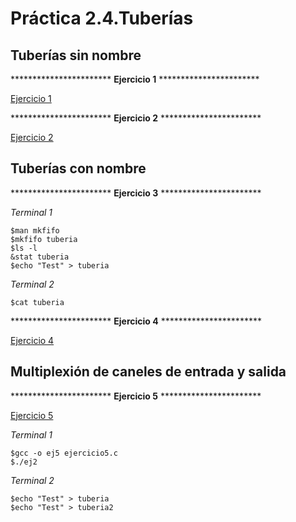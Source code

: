 # Práctica 2.4.Tuberías

## Tuberías sin nombre

*********************** **Ejercicio 1** ***********************

[Ejercicio 1](https://github.com/Sebastianrza/ASOR/tree/main/Practica2.4/Tuberias_Sin_Nombre/ejercicio1.c)

*********************** **Ejercicio 2** ***********************

[Ejercicio 2](https://github.com/Sebastianrza/ASOR/tree/main/Practica2.4/Tuberias_Sin_Nombre/ejercicio2.c)

## Tuberías con nombre

*********************** **Ejercicio 3** ***********************

*Terminal 1*
<pre>
<code>$man mkfifo
$mkfifo tuberia
$ls -l
&stat tuberia
$echo "Test" > tuberia
</code></pre>

*Terminal 2*
<pre>
<code>$cat tuberia
</code></pre>

*********************** **Ejercicio 4** ***********************

[Ejercicio 4](https://github.com/Sebastianrza/ASOR/tree/main/Practica2.4/Tuberias_Con_Nombre/ejercicio4.c)

## Multiplexión de caneles de entrada y salida


*********************** **Ejercicio 5** ***********************

[Ejercicio 5](https://github.com/Sebastianrza/ASOR/blob/main/Practica2.4/Multiplexacion_Sincrona_ES/ejercicio5.c)

*Terminal 1*
<pre>
<code>$gcc -o ej5 ejercicio5.c
$./ej2
</code></pre>


*Terminal 2*
<pre>
<code>$echo "Test" > tuberia
$echo "Test" > tuberia2
</code></pre>

